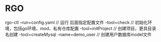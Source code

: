 # RGO
rgo-ctl
    -run=config.yaml // 运行 后面指定配置文件
    -tool=check // 初始化环境，包括go环境、mod、私有仓库配置
    -tool=initProject // 创建项目，更具目录名创建
    -tool=createMysql -name=demo_user // 创建用户数据库model文件

